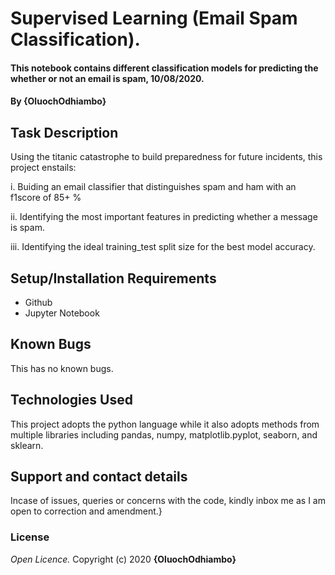 # Supervised Learning (Email Spam Classification).
#### This notebook contains different classification models for predicting the whether or not an email is spam, 10/08/2020.
#### By **{OluochOdhiambo}**
## Task Description
Using the titanic catastrophe to build preparedness for future incidents, this project enstails:

i. Buiding an email classifier that distinguishes spam and ham with an f1score of 85+ %

ii. Identifying the most important features in predicting whether a message is spam.

iii. Identifying the ideal training_test split size for the best model accuracy.

## Setup/Installation Requirements
* Github
* Jupyter Notebook
## Known Bugs
This has no known bugs.
## Technologies Used
This project adopts the python language while it also adopts methods from multiple libraries including pandas, numpy, matplotlib.pyplot, seaborn, and sklearn.
## Support and contact details
Incase of issues, queries or concerns with the code, kindly inbox me as I am open to correction and amendment.}
### License
*Open Licence.*
Copyright (c) 2020 **{OluochOdhiambo}**
